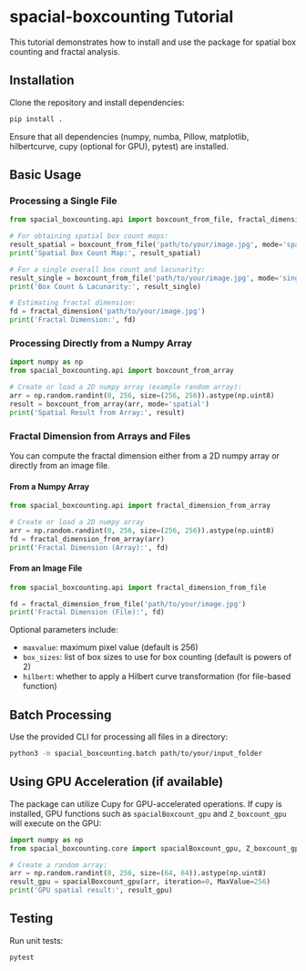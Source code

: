 # spacial-boxcounting Tutorial

This tutorial demonstrates how to install and use the package for spatial box counting and fractal analysis.

## Installation

Clone the repository and install dependencies:

```bash
pip install .
```

Ensure that all dependencies (numpy, numba, Pillow, matplotlib, hilbertcurve, cupy (optional for GPU), pytest) are installed.

## Basic Usage

### Processing a Single File

```python
from spacial_boxcounting.api import boxcount_from_file, fractal_dimension

# For obtaining spatial box count maps:
result_spatial = boxcount_from_file('path/to/your/image.jpg', mode='spatial')
print('Spatial Box Count Map:', result_spatial)

# For a single overall box count and lacunarity:
result_single = boxcount_from_file('path/to/your/image.jpg', mode='single')
print('Box Count & Lacunarity:', result_single)

# Estimating fractal dimension:
fd = fractal_dimension('path/to/your/image.jpg')
print('Fractal Dimension:', fd)
```

### Processing Directly from a Numpy Array

```python
import numpy as np
from spacial_boxcounting.api import boxcount_from_array

# Create or load a 2D numpy array (example random array):
arr = np.random.randint(0, 256, size=(256, 256)).astype(np.uint8)
result = boxcount_from_array(arr, mode='spatial')
print('Spatial Result from Array:', result)
```

### Fractal Dimension from Arrays and Files

You can compute the fractal dimension either from a 2D numpy array or directly from an image file.

#### From a Numpy Array

```python
from spacial_boxcounting.api import fractal_dimension_from_array

# Create or load a 2D numpy array
arr = np.random.randint(0, 256, size=(256, 256)).astype(np.uint8)
fd = fractal_dimension_from_array(arr)
print('Fractal Dimension (Array):', fd)
```

#### From an Image File

```python
from spacial_boxcounting.api import fractal_dimension_from_file

fd = fractal_dimension_from_file('path/to/your/image.jpg')
print('Fractal Dimension (File):', fd)
```

Optional parameters include:

* `maxvalue`: maximum pixel value (default is 256)
* `box_sizes`: list of box sizes to use for box counting (default is powers of 2)
* `hilbert`: whether to apply a Hilbert curve transformation (for file-based function)

## Batch Processing

Use the provided CLI for processing all files in a directory:

```bash
python3 -m spacial_boxcounting.batch path/to/your/input_folder
```

## Using GPU Acceleration (if available)

The package can utilize Cupy for GPU-accelerated operations. If cupy is installed, GPU functions such as `spacialBoxcount_gpu` and `Z_boxcount_gpu` will execute on the GPU:

```python
import numpy as np
from spacial_boxcounting.core import spacialBoxcount_gpu, Z_boxcount_gpu

# Create a random array:
arr = np.random.randint(0, 256, size=(64, 64)).astype(np.uint8)
result_gpu = spacialBoxcount_gpu(arr, iteration=0, MaxValue=256)
print('GPU spatial result:', result_gpu)
```

## Testing

Run unit tests:

```bash
pytest
```
